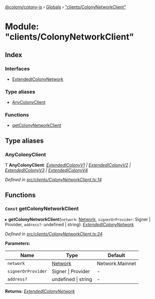 [@colony/colony-js](../README.md) › [Globals](../globals.md) › ["clients/ColonyNetworkClient"](_clients_colonynetworkclient_.md)

# Module: "clients/ColonyNetworkClient"

## Index

### Interfaces

* [ExtendedIColonyNetwork](../interfaces/_clients_colonynetworkclient_.extendedicolonynetwork.md)

### Type aliases

* [AnyColonyClient](_clients_colonynetworkclient_.md#anycolonyclient)

### Functions

* [getColonyNetworkClient](_clients_colonynetworkclient_.md#const-getcolonynetworkclient)

## Type aliases

###  AnyColonyClient

Ƭ **AnyColonyClient**: *[ExtendedIColonyV1](../interfaces/_clients_colony_colonyclientv1_.extendedicolonyv1.md) | [ExtendedIColonyV2](../interfaces/_clients_colony_colonyclientv2_.extendedicolonyv2.md) | [ExtendedIColonyV3](../interfaces/_clients_colony_colonyclientv3_.extendedicolonyv3.md) | [ExtendedIColonyV4](../interfaces/_clients_colony_colonyclientv4_.extendedicolonyv4.md)*

*Defined in [src/clients/ColonyNetworkClient.ts:14](https://github.com/JoinColony/colonyJS/blob/8037c41/src/clients/ColonyNetworkClient.ts#L14)*

## Functions

### `Const` getColonyNetworkClient

▸ **getColonyNetworkClient**(`network`: [Network](../enums/_constants_.network.md), `signerOrProvider`: Signer | Provider, `address?`: undefined | string): *[ExtendedIColonyNetwork](../interfaces/_clients_colonynetworkclient_.extendedicolonynetwork.md)*

*Defined in [src/clients/ColonyNetworkClient.ts:24](https://github.com/JoinColony/colonyJS/blob/8037c41/src/clients/ColonyNetworkClient.ts#L24)*

**Parameters:**

Name | Type | Default |
------ | ------ | ------ |
`network` | [Network](../enums/_constants_.network.md) | Network.Mainnet |
`signerOrProvider` | Signer &#124; Provider | - |
`address?` | undefined &#124; string | - |

**Returns:** *[ExtendedIColonyNetwork](../interfaces/_clients_colonynetworkclient_.extendedicolonynetwork.md)*
